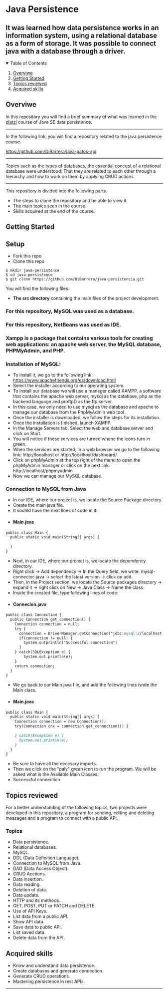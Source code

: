 # Java Persistence

## It was learned how data persistence works in an information system, using a relational database as a form of storage. It was possible to connect java with a database through a driver.

<!-- TABLE OF CONTENTS -->
<details open="open">
  <summary>Table of Contents</summary>
  <ol>
    <li>
      <a href="#Overviwe">Overviwe</a>
    </li>
    <li>
      <a href="#getting-started">Getting Started</a>
    </li>
    <li><a href="#Topics-reviewed">Topics reviewed</a></li>
    <li><a href="#Acquired-skills">Acquired skills</a></li>
  </ol>
</details>



<!-- Overviwe -->
## Overviwe

In this repository you will find a brief summary of what was learned in the [platzi](https://platzi.com/cursos/java-persistencia/) course of Java SE data persistence.

---------

In the following link, you will find a repository related to the java persistence course.

https://github.com/DiBarrera/java-gatos-api


---------

Topics such as the types of databases, the essential concept of a relational database were understood: That they are related to each other through a hierarchy and how to work on them by applying CRUD actions.

---------

This repository is divided into the following parts.
* The steps to clone the repository and be able to view it.
* The main topics seen in the course.
* Skills acquired at the end of the course.



<!-- GETTING STARTED -->
## Getting Started

## Setup

- Fork this repo
- Clone this repo

```shell
$ mkdir java-persistence
$ cd java-persistence
$ git clone https://github.com/DiBarrera/java-persistencia.git
```

You will find the following files:

- **The src directory** containing the main files of the project development.

### For this repository, MySQL was used as a database.

### For this repository, NetBeans was used as IDE.

### Xampp is a package that contains various tools for creating web applications: an apache web server, the MySQL database, PHPMyAdmin, and PHP.

### Installation of MySQL:

- To install it, we go to the following link: https://www.apachefriends.org/es/download.html
- Select the installer according to our operating system.
- To install our database we will use a manager called XAMPP, a software that contains the apache web server, mysql as the database, php as the backend language and proftpD as the ftp server.
- In this case, we only need to use mysql as the database and apache to manage our database from the PhpMyAdmin web tool.
- Once the installer is downloaded, we follow the steps for its installation.
- Once the installation is finished, launch XAMPP.
- In the Manage Servers tab. Select the web and database server and click on Start.
- You will notice if these services are turned whene the icons turn in green.
- When the services are started, in a web browser we go to the following link: http://localhost or http://localhost/dashboard/ 
- Click on phpMyAdmin at the top right of the menu to open the phpMyAdmin manager or click on the next link: http://localhost/phpmyadmin
- Now we can manage our MySQL database.

### Connection to MySQL from Java

- In our IDE, where our project is, we locate the Source Package directory.
- Create the main java file.
- It souhld have the next lines of code in it:
- #### Main.java
```markdown
public class Main {
  public static void main(String[] args) {
  
  }
}
``` 
- Next, in our IDE, where our project is, we locate the dependency directory.
- Right click -> Add dependency -> In the Query field, we write: mysql-connector-java -> select the latest version -> click on add.
- Then, in the Project section, we locate the Source packages directory -> expand it -> right click on New -> Java Class -> Name the class.
- Inside the created file, type following lines of code:
- #### Connecion.java
```markdown
public class Connection {
  public Connection get_connection() {
    Connection connection = null;
    try {
      connection = DriverManager.getConnection("jdbc:mysql://localhost:3306/app_name", "root", "");
      if(connection != null) {
        System.outprintln("Successful connection")
      }
    } catch(SQLException e) {
        System.out.println(e);
    }
    return connection;
  }
}
``` 
- We go back to our Main.java file, and add the following lines isnde the Main class.
- #### Main.java
```markdown
public class Main {
  public static void main(String[] args) {
    Connection connection = new Connection();
    try(Connection cnx = connection.get_connection()) {
    
    } catch(Exception e) {
      System.out.println(e);
    }
  }
}
``` 
- Be sure to have all the necesary imports.
- Then we click on the "paly" green icon to run the program. We will be asked what is the Available Main Classes.
- Successful connection







<!-- Topics reviewed -->
## Topics reviewed

For a better understanding of the following topics, two projects were developed in this repository, a program for sending, editing and deleting messages and a program to connect with a public API.

### Topics

- Data persistence.
- Relational databases.
- MySQL.
- DDL (Data Definition Language).
- Connection to MySQL from Java.
- DAO (Data Access Object).
- CRUD Acctions.
- Data insertion. 
- Data reading. 
- Deletion of data. 
- Data update.
- HTTP and its methods.
- GET, POST, PUT or PATCH and DELETE.
- Use of API Keys.
- List data from a public API.
- Show API data.
- Save data to public API.
- List saved data. 
- Delete data from the API.



 <!-- Acquired skills -->
## Acquired skills

- Know and understand data persistence.
- Create databases and generate connection.
- Generate CRUD operations.
- Mastering persistence in rest APIs.



---------
